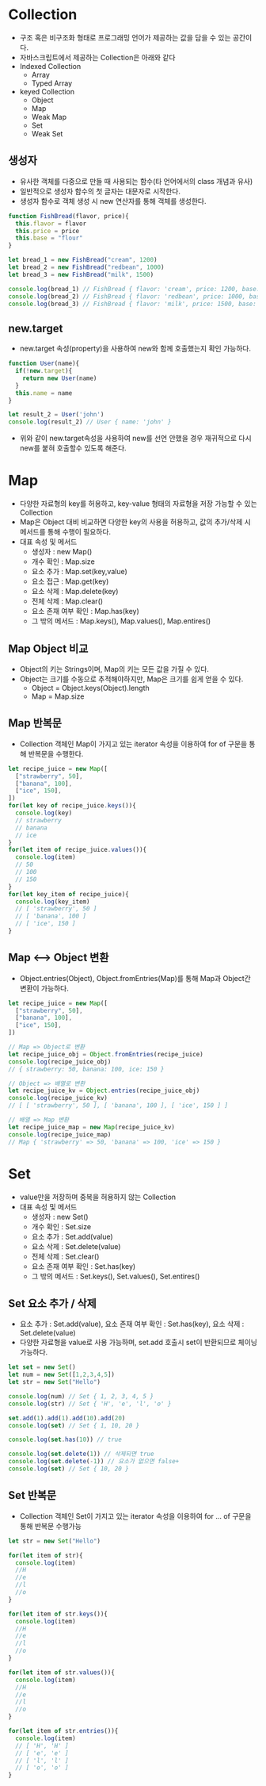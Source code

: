 # Collection
- 구조 혹은 비구조화 형태로 프로그래밍 언어가 제공하는 값을 담을 수 있는 공간이다.
- 자바스크립트에서 제공하는 Collection은 아래와 같다
- Indexed Collection
  - Array
  - Typed Array
- keyed Collection
  - Object 
  - Map
  - Weak Map
  - Set
  - Weak Set

## 생성자
- 유사한 객체를 다중으로 만들 때 사용되는 함수(타 언어에서의 class 개념과 유사)
- 일반적으로 생성자 함수의 첫 글자는 대문자로 시작한다.
- 생성자 함수로 객체 생성 시 new 연산자를 통해 객체를 생성한다.

```javascript
function FishBread(flavor, price){
  this.flavor = flavor
  this.price = price
  this.base = "flour"
}

let bread_1 = new FishBread("cream", 1200)
let bread_2 = new FishBread("redbean", 1000)
let bread_3 = new FishBread("milk", 1500)

console.log(bread_1) // FishBread { flavor: 'cream', price: 1200, base: 'flour' }
console.log(bread_2) // FishBread { flavor: 'redbean', price: 1000, base: 'flour' }
console.log(bread_3) // FishBread { flavor: 'milk', price: 1500, base: 'flour' }

```
## new.target
- new.target 속성(property)을 사용하여 new와 함께 호출했는지 확인 가능하다.
```javascript
function User(name){
  if(!new.target){
    return new User(name)
  }
  this.name = name
}

let result_2 = User('john')
console.log(result_2) // User { name: 'john' }
```
- 위와 같이 new.target속성을 사용하여 new를 선언 안했을 경우 재귀적으로 다시 new를 붙혀 호출할수 있도록 해준다.




# Map
- 다양한 자료형의 key를 허용하고, key-value 형태의 자료형을 저장 가능할 수 있는 Collection
- Map은 Object 대비 비교하면 다양한 key의 사용을 허용하고, 값의 추가/삭제 시 메서드를 통해 수행이 필요하다.
- 대표 속성 및 메서드
  - 생성자 : new Map()
  - 개수 확인 : Map.size
  - 요소 추가 : Map.set(key,value)
  - 요소 접근 : Map.get(key)
  - 요소 삭제 : Map.delete(key)
  - 전체 삭제 : Map.clear()
  - 요소 존재 여부 확인 : Map.has(key)
  - 그 밖의 메서드 : Map.keys(), Map.values(), Map.entires()

## Map Object 비교
- Object의 키는 Strings이며, Map의 키는 모든 값을 가질 수 있다.
- Object는 크기를 수동으로 추적해야하지만, Map은 크기를 쉽게 얻을 수 있다.
  - Object = Object.keys(Object).length
  - Map = Map.size
## Map 반복문
- Collection 객체인 Map이 가지고 있는 iterator 속성을 이용하여 for of 구문을 통해 반복문을 수행한다.
```javascript
let recipe_juice = new Map([
  ["strawberry", 50],
  ["banana", 100],
  ["ice", 150],
])
for(let key of recipe_juice.keys()){
  console.log(key)
  // strawberry
  // banana
  // ice
}
for(let item of recipe_juice.values()){
  console.log(item)
  // 50
  // 100
  // 150
}
for(let key_item of recipe_juice){
  console.log(key_item)
  // [ 'strawberry', 50 ]
  // [ 'banana', 100 ]
  // [ 'ice', 150 ]
}
```

## Map <--> Object 변환
- Object.entries(Object), Object.fromEntries(Map)를 통해 Map과 Object간 변환이 가능하다.
```javascript
let recipe_juice = new Map([
  ["strawberry", 50],
  ["banana", 100],
  ["ice", 150],
])

// Map => Object로 변환
let recipe_juice_obj = Object.fromEntries(recipe_juice)
console.log(recipe_juice_obj)
// { strawberry: 50, banana: 100, ice: 150 }

// Object => 배열로 변환
let recipe_juice_kv = Object.entries(recipe_juice_obj)
console.log(recipe_juice_kv)
// [ [ 'strawberry', 50 ], [ 'banana', 100 ], [ 'ice', 150 ] ]

// 배열 => Map 변환
let recipe_juice_map = new Map(recipe_juice_kv)
console.log(recipe_juice_map)
// Map { 'strawberry' => 50, 'banana' => 100, 'ice' => 150 }
```


# Set
- value만을 저장하며 중복을 허용하지 않는 Collection
- 대표 속성 및 메서드
  - 생성자 : new Set()
  - 개수 확인 : Set.size
  - 요소 추가 : Set.add(value)
  - 요소 삭제 : Set.delete(value)
  - 전체 삭제 : Set.clear()
  - 요소 존재 여부 확인 : Set.has(key)
  - 그 밖의 메서드 : Set.keys(), Set.values(), Set.entires()


## Set 요소 추가 / 삭제
- 요소 추가 : Set.add(value), 요소 존재 여부 확인 : Set.has(key), 요소 삭제 : Set.delete(value)
- 다양한 자료형을 value로 사용 가능하며, set.add 호출시 set이 반환되므로 체이닝 가능하다.

```javascript
let set = new Set()
let num = new Set([1,2,3,4,5])
let str = new Set("Hello")

console.log(num) // Set { 1, 2, 3, 4, 5 }
console.log(str) // Set { 'H', 'e', 'l', 'o' }

set.add(1).add(1).add(10).add(20)
console.log(set) // Set { 1, 10, 20 }

console.log(set.has(10)) // true

console.log(set.delete(1)) // 삭제되면 true
console.log(set.delete(-1)) // 요소가 없으면 false+
console.log(set) // Set { 10, 20 }
```

## Set 반복문
- Collection 객체인 Set이 가지고 있는 iterator 속성을 이용하여 for ... of 구문을 통해 반복문 수행가능

```javascript
let str = new Set("Hello")

for(let item of str){
  console.log(item)
  //H
  //e
  //l
  //o
}

for(let item of str.keys()){
  console.log(item)
  //H
  //e
  //l
  //o
}

for(let item of str.values()){
  console.log(item)
  //H
  //e
  //l
  //o
}

for(let item of str.entries()){
  console.log(item)
  // [ 'H', 'H' ]
  // [ 'e', 'e' ]
  // [ 'l', 'l' ]
  // [ 'o', 'o' ]
}
```